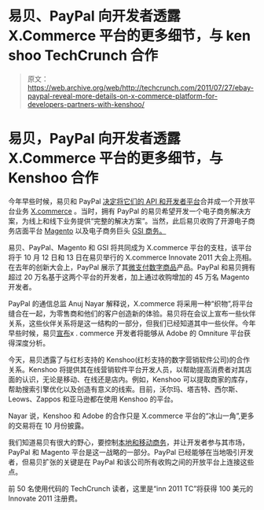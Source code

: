 # 易贝、PayPal 向开发者透露 X.Commerce 平台的更多细节，与 ken shoo TechCrunch 合作

> 原文：<https://web.archive.org/web/http://techcrunch.com/2011/07/27/ebay-paypal-reveal-more-details-on-x-commerce-platform-for-developers-partners-with-kenshoo/>

# 易贝，PayPal 向开发者透露 X.Commerce 平台的更多细节，与 Kenshoo 合作

今年早些时候，易贝和 PayPal [决定将它们的 API 和开发者平台](https://web.archive.org/web/20230204223804/https://techcrunch.com/2011/02/18/ebay-and-paypal-team-up-for-developer-conference-and-open-platform/)合并成一个开放平台业务 [X.commerce](https://web.archive.org/web/20230204223804/https://www.x.com/index.jspa) 。当时，拥有 PayPal 的易贝希望开发一个电子商务解决方案，为线上和线下业务提供“完整的解决方案”。当然，此后易贝收购了开源电子商务店面平台 [Magento](https://web.archive.org/web/20230204223804/https://techcrunch.com/2011/06/23/ebay-acquired-magento-for-over-180-million-but-not-everyone-is-smiling/) 以及电子商务巨头 [GSI 商务。](https://web.archive.org/web/20230204223804/https://techcrunch.com/2011/03/28/ebay-to-acquire-gsi-commerce-for-2-4-billion/)

易贝、PayPal、Magento 和 GSI 将共同成为 X.commerce 平台的支柱，该平台将于 10 月 12 日和 13 日在易贝举行的 X.commerce Innovate 2011 大会上亮相。在去年的创新大会上，PayPal 展示了其[微支付数字商品](https://web.archive.org/web/20230204223804/https://techcrunch.com/2010/10/26/paypal-unveils-micropayments-for-digital-goods-facebook-signs-up/)产品。PayPal 和易贝拥有超过 20 万名基于这两个平台的开发者，加上通过收购增加的 45 万名 Magento 开发者。

PayPal 的通信总监 Anuj Nayar 解释说，X.commerce 将采用一种“织物”,将平台缝合在一起，为零售商和他们的客户创造新的体验。易贝将在会议上宣布一些伙伴关系，这些伙伴关系将是这一结构的一部分，但我们已经知道其中一些伙伴。今年早些时候，易贝[宣布](https://web.archive.org/web/20230204223804/http://blogs.adobe.com/conversations/2011/06/ebay%E2%80%99s-x-commerce-%E2%80%93-an-innovator%E2%80%99s-tooklit.html)x . commerce 开发者将能够从 Adobe 的 Omniture 平台获得深度分析。

今天，易贝透露了与红杉支持的 Kenshoo(红杉支持的数字营销软件公司)的合作关系。Kenshoo 将提供其在线营销软件平台开发人员，以帮助提高消费者对其店面的认识，无论是移动、在线还是店内。例如，Kenshoo 可以提取商家的库存，帮助搜索引擎优化以及创造有意义的线索。目前，沃尔玛、塔吉特、西尔斯、Leows、Zappos 和亚马逊都在使用 Kenshoo 的平台。

Nayar 说，Kenshoo 和 Adobe 的合作只是 X.commerce 平台的“冰山一角”,更多的交易将在 10 月份披露。

我们知道易贝有很大的野心，要控制[本地和移动商务](https://web.archive.org/web/20230204223804/https://techcrunch.com/2011/05/15/connecting-the-dots-on-ebays-local-shopping-strategy/)，并让开发者参与其市场，PayPal 和 Magento 平台是这一战略的一部分。PayPal 已经能够在当地吸引开发者，但易贝扩张的关键是在 PayPal 和该公司所有收购之间的开放平台上连接这些点。

前 50 名使用代码的 TechCrunch 读者，这里是“inn 2011 TC”将获得 100 美元的 Innovate 2011 注册费。